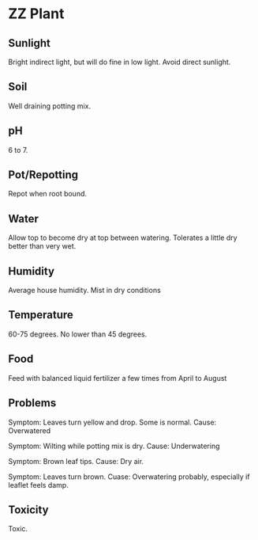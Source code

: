 # ZZ Plant
## Sunlight
Bright indirect light, but will do fine in low light. Avoid direct sunlight.

## Soil
Well draining potting mix.

## pH
6 to 7.

## Pot/Repotting
Repot when root bound.

## Water
Allow top to become dry at top between watering. Tolerates a little dry better than very wet.

## Humidity
Average house humidity. Mist in dry conditions

## Temperature
60-75 degrees. No lower than 45 degrees.

## Food
Feed with balanced liquid fertilizer a few times from April to August

## Problems
Symptom: Leaves turn yellow and drop. Some is normal. Cause: Overwatered

Symptom: Wilting while potting mix is dry. Cause: Underwatering

Symptom: Brown leaf tips. Cause: Dry air.

Symptom: Leaves turn brown. Cuase: Overwatering probably, especially if leaflet feels damp.

## Toxicity
Toxic.
